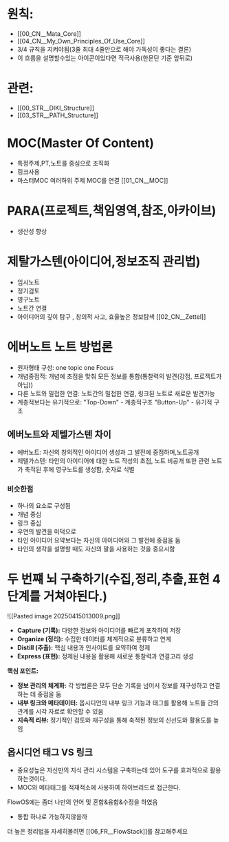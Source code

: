 
# 원칙:
- [[00_CN__Mata_Core]]
- [[04_CN__My_Own_Principles_Of_Use_Core]]
- 3/4 규칙을 지켜야됨(3줄 최대 4줄안으로 해야 가독성이 좋다는 결론)
- 이 흐름을 설명할수있는 아이콘이있다면 적극사용(한문단 기준 앞뒤로)

# 관련:
- [[00_STR__DIKI_Structure]]
- [[03_STR__PATH_Structure]]
# MOC(Master Of Content)
- 특정주제,PT,노트를 중심으로 조직화
- 링크사용
- 마스터MOC 여러하위 주제 MOC를 연결
[[01_CN__MOC]]
# PARA(프로젝트,책임영역,참조,아카이브)
- 생산성 향상
# 제탈가스텐(아이디어,정보조직 관리법)
- 임시노트
- 정기검토
- 영구노트
- 노트간 연결
- 아이디어의 깊이 탐구 , 창의적 사고, 효울높은 정보탐색
[[02_CN__Zettel]]

# 에버노트 노트 방법론
- 원자형태 구성: one topic one Focus
- 개념중점적: 개념에 초점을 맞춰 모든 정보를 통합(통찰력의 발견(강점, 프로젝트가 아님))
- 다른 노트와 밀접한 연결: 노트간의 밀접한 연결, 링크된 노트로 새로운 발견가능
- 계층적보다는 유기적으로: "Top-Down" - 계층적구조 "Button-Up" - 유기적 구조

## 에버노트와 제텔가스텐 차이
- 에버노트: 자신의 창의적인 아이디어 생성과 그 발전에 중점하며,노트공개
- 제텔가스텐: 타인의 아이디어에 대한 노트 작성의 초점, 노트 비공개 또한 관련 노트가 축적된 후에 영구노트를 생성함, 숫자로 식별

### 비슷한점
- 하나의 요소로 구성됨
- 개념 중심
- 링크 중심
- 우연의 발견을 미덕으로
- 타인 아이디어 요약보다는 자신의 아이디어와 그 발전에 중점을 둠
- 타인의 생각을 설명할 때도 자신의 말을 사용하는 것을 중요시함

# 두 번쨰 뇌 구축하기(수집,정리,추출,표현 4 단계를 거쳐야된다.)
![[Pasted image 20250415013009.png]]
- **Capture (기록):** 다양한 정보와 아이디어를 빠르게 포착하여 저장  
- **Organize (정리):** 수집한 데이터를 체계적으로 분류하고 연계  
- **Distill (추출):** 핵심 내용과 인사이트를 요약하여 정제  
- **Express (표현):** 정제된 내용을 활용해 새로운 통찰력과 연결고리 생성

**핵심 포인트:**  
- **정보 관리의 체계화:** 각 방법론은 모두 단순 기록을 넘어서 정보를 재구성하고 연결하는 데 중점을 둠  
- **내부 링크와 메타데이터:** 옵시디언의 내부 링크 기능과 태그를 활용해 노트들 간의 관계를 시각 자료로 확인할 수 있음  
- **지속적 리뷰:** 정기적인 검토와 재구성을 통해 축적된 정보의 신선도와 활용도를 높임

## 옵시디언 태그 VS 링크
- 중요성높은 자신만의 지식 관리 시스템을 구축하는데 있어 도구를 효과적으로 활용하는것이다.
- MOC와 메타태그를 적재적소에 사용하여 하이브리드로 접근한다.

FlowOS에는 좀더 나만의 언어 및 혼합&융합&수정을 하였음
- 통합 하나로 가능하지않을까

더 높은 정리법을 자세히볼려면
[[06_FR__FlowStack]]를 참고해주세요

